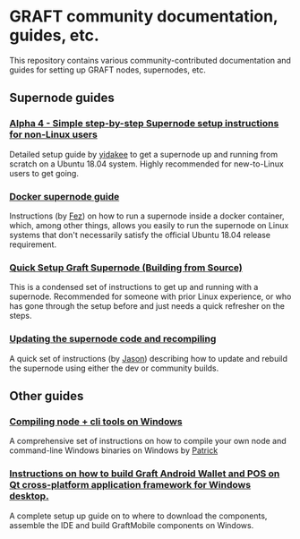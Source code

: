 # GRAFT community documentation, guides, etc.

This repository contains various community-contributed documentation and guides for setting
up GRAFT nodes, supernodes, etc.

## Supernode guides

### [Alpha 4 - Simple step-by-step Supernode setup instructions for non-Linux users](Alpha4-Simple-step-by-step-setup-instructions-for-non-Linux-users.md)

Detailed setup guide by [yidakee](https://t.me/el_duderino_007) to get a supernode up and running from scratch on a Ubuntu 18.04 system.
Highly recommended for new-to-Linux users to get going.

### [Docker supernode guide](GuideBuiltforUbuntuDebianGraftDockercontainer.md)

Instructions (by [Fez](https://t.me/Fezz27)) on how to run a supernode inside a docker container, which, among other things, allows you
easily to run the supernode on Linux systems that don't necessarily satisfy the official Ubuntu 18.04 release requirement.

### [Quick Setup Graft Supernode (Building from Source)](Setup%20Graft%20Supernode%20(Building%20from%20Source).md)

This is a condensed set of instructions to get up and running with a supernode.  Recommended for someone with prior Linux
experience, or who has gone through the setup before and just needs a quick refresher on the steps.

### [Updating the supernode code and recompiling](graft-ng-update.md)

A quick set of instructions (by [Jason](https://t.me/jagerman42)) describing how to update and
rebuild the supernode using either the dev or community builds.

## Other guides

### [Compiling node + cli tools on Windows](Graft%20Network%20Windows%20Compile.md)

A comprehensive set of instructions on how to compile your own node and command-line Windows binaries on Windows by [Patrick](https://t.me/SomethingGettingWrong)

### [Instructions on how to build Graft Android Wallet and POS on Qt cross-platform application framework for Windows desktop.](GraftMobile%20Build%20Environment.md)

A complete setup up guide on to where to download the components, assemble the IDE and build GraftMobile components on Windows.
